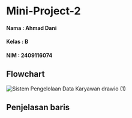 # Mini-Project-2
#### Nama  : Ahmad Dani
#### Kelas : B
#### NIM   : 2409116074

## Flowchart
![Sistem Pengelolaan Data Karyawan drawio (1)](https://github.com/user-attachments/assets/dd8d7f20-ec51-4a88-8310-141cc9fe8978)

## Penjelasan baris
